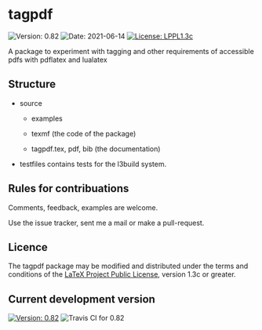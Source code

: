 # tagpdf

![Version: 0.82](https://img.shields.io/badge/current_version-0.82-blue.svg?style=flat-square)
![Date: 2021-06-14](https://img.shields.io/badge/date-2021--06--14-blue.svg?style=flat-square)
[![License: LPPL1.3c ](https://img.shields.io/badge/license-LPPL1.3c-blue.svg?style=flat-square)](https://ctan.org/license/lppl1.3c)

A package to experiment with tagging and other requirements of accessible pdfs with pdflatex and lualatex


##  Structure

- source
    - examples
    - texmf (the code of the package)
     
    - tagpdf.tex, pdf, bib (the documentation)
    
- testfiles contains tests for the l3build system. 
      
## Rules for contribuations

Comments, feedback, examples are welcome. 

Use the issue tracker, sent me a mail or make a pull-request.

## Licence

The tagpdf package may be modified and distributed under the terms and conditions of the 
[LaTeX Project Public License](https://www.latex-project.org/lppl/), version 1.3c or greater.
 
## Current development version

[![Version: 0.82](https://img.shields.io/badge/version-0.82-blue.svg?style=flat-square)](https://travis-ci.com/u-fischer/tagpdf/)
![Travis CI for 0.82](https://img.shields.io/travis/com/u-fischer/tagpdf/master.svg?style=flat-square)


